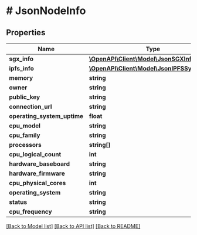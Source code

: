 # # JsonNodeInfo

## Properties

Name | Type | Description | Notes
------------ | ------------- | ------------- | -------------
**sgx_info** | [**\OpenAPI\Client\Model\JsonSGXInfo**](JsonSGXInfo.md) |  | [optional]
**ipfs_info** | [**\OpenAPI\Client\Model\JsonIPFSSystemInfo**](JsonIPFSSystemInfo.md) |  | [optional]
**memory** | **string** |  | [optional]
**owner** | **string** |  | [optional]
**public_key** | **string** |  | [optional]
**connection_url** | **string** |  | [optional]
**operating_system_uptime** | **float** |  | [optional]
**cpu_model** | **string** |  | [optional]
**cpu_family** | **string** |  | [optional]
**processors** | **string[]** |  | [optional]
**cpu_logical_count** | **int** |  | [optional]
**hardware_baseboard** | **string** |  | [optional]
**hardware_firmware** | **string** |  | [optional]
**cpu_physical_cores** | **int** |  | [optional]
**operating_system** | **string** |  | [optional]
**status** | **string** |  | [optional]
**cpu_frequency** | **string** |  | [optional]

[[Back to Model list]](../../README.md#models) [[Back to API list]](../../README.md#endpoints) [[Back to README]](../../README.md)
